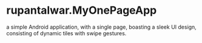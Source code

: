 # rupantalwar.MyOnePageApp

a simple Android application, with a single page, boasting a sleek UI design, consisting of dynamic tiles with swipe gestures. 
